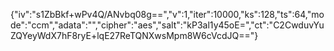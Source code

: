 {"iv":"s1ZbBkf+wPv4Q/ANvbq08g==","v":1,"iter":10000,"ks":128,"ts":64,"mode":"ccm","adata":"","cipher":"aes","salt":"kP3al1y45oE=","ct":"C2CwduvYuZQYeyWdX7hF8ryE+lqE27ReTQNXwsMpm8W6cVcdJQ=="}
